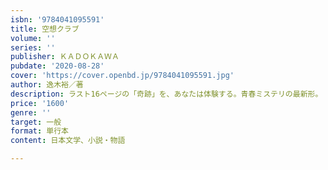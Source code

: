 ```yaml
---
isbn: '9784041095591'
title: 空想クラブ
volume: ''
series: ''
publisher: ＫＡＤＯＫＡＷＡ
pubdate: '2020-08-28'
cover: 'https://cover.openbd.jp/9784041095591.jpg'
author: 逸木裕／著
description: ラスト16ページの「奇跡」を、あなたは体験する。青春ミステリの最新形。
price: '1600'
genre: ''
target: 一般
format: 単行本
content: 日本文学、小説・物語

---
```

